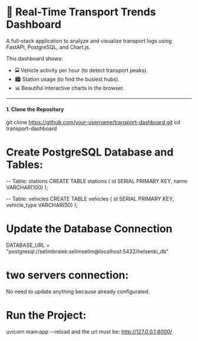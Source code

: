 # 🚦 Real-Time Transport Trends Dashboard

A full-stack application to analyze and visualize transport logs using FastAPI, PostgreSQL, and Chart.js.

This dashboard shows:
- 🚍 Vehicle activity per hour (to detect transport peaks).
- 🏙️ Station usage (to find the busiest hubs).
- 📊 Beautiful interactive charts in the browser.

---
#### 1. Clone the Repository

git clone https://github.com/your-username/transport-dashboard.git
cd transport-dashboard

# Create PostgreSQL Database and Tables:
-- Table: stations
CREATE TABLE stations (
    id SERIAL PRIMARY KEY,
    name VARCHAR(100)
);

-- Table: vehicles
CREATE TABLE vehicles (
    id SERIAL PRIMARY KEY,
    vehicle_type VARCHAR(50)
);

# Update the Database Connection
DATABASE_URL = "postgresql://selimbraiek:selimselim@localhost:5432/helsenki_db"

# two servers connection:
No need to update anything because already configurated.

# Run the Project:
uvicorn main:app --reload 
and the url must be: http://127.0.0.1:8000/

